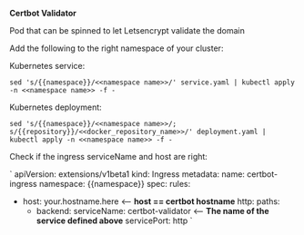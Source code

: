**Certbot Validator**

Pod that can be spinned to let Letsencrypt validate the domain

Add the following to the right namespace of your cluster:

Kubernetes service:

`sed 's/{{namespace}}/<<namespace name>>/' service.yaml | kubectl apply -n <<namespace name>> -f -`

Kubernetes deployment:

`sed 's/{{namespace}}/<<namespace name>>/; s/{{repository}}/<<docker_repository_name>>/' deployment.yaml | kubectl apply -n <<namespace name>> -f -`

Check if the ingress serviceName and host are right:

`
apiVersion: extensions/v1beta1
kind: Ingress
metadata:
  name: certbot-ingress
  namespace: {{namespace}}
spec:
  rules:
  - host: your.hostname.here <-- **host == certbot hostname**
    http:
      paths:
      - backend:
          serviceName: certbot-validator <-- **The name of the service defined above**
          servicePort: http
`
